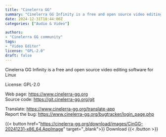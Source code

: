 ```yaml
---
title: "Cinelerra GG"
summary: "Cinelerra GG Infinity is a free and open source video editing software for Linux"
date: 2024-12-31T18:44:00Z
categories: ["Audio & Video"]

authors:
- "Cinelerra GG community"
tags: 
- "Video Editor"
license: "GPL-2.0"
draft: false
---
```


Cinelerra GG Infinity is a free and open source video editing software for Linux

License: GPL-2.0

Web page: <https://www.cinelerra-gg.org>  
Source code: <https://git.cinelerra-gg.org/git>

Translate: <https://www.cinelerra-gg.org/translate-app>  
Report the bug: <https://www.cinelerra-gg.org/bugtracker/login_page.php>  

{{< button href="https://cinelerra-gg.org/download/images/CinGG-20241231-x86_64.AppImage" target="_blank">}}
Download
{{< /button >}}